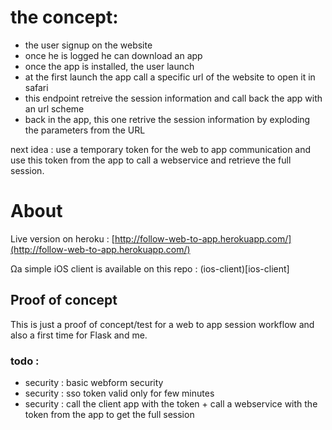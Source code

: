 # the concept:

- the user signup on the website
- once he is logged he can download an app
- once the app is installed, the user launch
- at the first launch the app call a specific url of the website to open it in safari
- this endpoint retreive the session information and call back the app with an url scheme
- back in the app, this one retrive the session information by exploding the parameters from the URL

next idea : use a temporary token for the web to app communication and use this token from the app to call a webservice and retrieve the full session.

# About

Live version on heroku : [http://follow-web-to-app.herokuapp.com/](http://follow-web-to-app.herokuapp.com/)

Ωa simple iOS client is available on this repo : (ios-client)[ios-client]

## Proof of concept

This is just a proof of concept/test for a web to app session workflow and also a first time for Flask and me.

### todo :
- security : basic webform security
- security : sso token valid only for few minutes
- security : call the client app with the token + call a webservice with the token from the app to get the full session